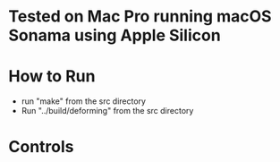 
# Tested on Mac Pro running macOS Sonama using Apple Silicon

# How to Run
- run "make" from the src directory
- Run "../build/deforming" from the src directory

# Controls
